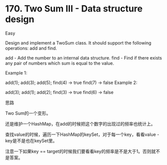 # 170. Two Sum III - Data structure design

Easy


Design and implement a TwoSum class. It should support the following operations: add and find.

add - Add the number to an internal data structure.
find - Find if there exists any pair of numbers which sum is equal to the value.

Example 1:

add(1); add(3); add(5);
find(4) -> true
find(7) -> false
Example 2:

add(3); add(1); add(2);
find(3) -> true
find(6) -> false


思路

Two Sum的一个变形。

还是维护一个HashMap，在add的时候把这个数字的出现过的频率也统计上。

查找value的时候，遍历一下HashMap的keySet，对于每一个key，看看value - key是不是也在keySet里。

注意一下如果key == target的时候我们要看看key的频率是不是大于1。否则就不是答案。
